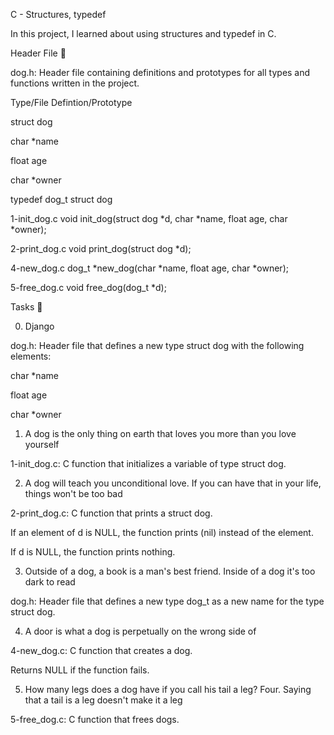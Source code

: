 C - Structures, typedef

In this project, I learned about using structures and typedef in C.



Header File 📁

dog.h: Header file containing definitions and prototypes for all types and functions written in the project.

Type/File	Defintion/Prototype

struct dog	

char *name

float age

char *owner

typedef dog_t	struct dog

1-init_dog.c	void init_dog(struct dog *d, char *name, float age, char *owner);

2-print_dog.c	void print_dog(struct dog *d);

4-new_dog.c	dog_t *new_dog(char *name, float age, char *owner);

5-free_dog.c	void free_dog(dog_t *d);

Tasks 📃

0. Django



dog.h: Header file that defines a new type struct dog with the following elements:

char *name

float age

char *owner

1. A dog is the only thing on earth that loves you more than you love yourself



1-init_dog.c: C function that initializes a variable of type struct dog.

2. A dog will teach you unconditional love. If you can have that in your life, things won't be too bad



2-print_dog.c: C function that prints a struct dog.

If an element of d is NULL, the function prints (nil) instead of the element.

If d is NULL, the function prints nothing.

3. Outside of a dog, a book is a man's best friend. Inside of a dog it's too dark to read



dog.h: Header file that defines a new type dog_t as a new name for the type struct dog.

4. A door is what a dog is perpetually on the wrong side of



4-new_dog.c: C function that creates a dog.

Returns NULL if the function fails.

5. How many legs does a dog have if you call his tail a leg? Four. Saying that a tail is a leg doesn't make it a leg



5-free_dog.c: C function that frees dogs.
